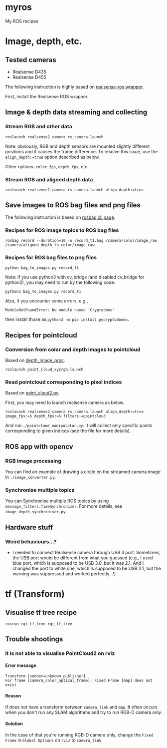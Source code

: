# myros
My ROS recipes


# Image, depth, etc.
## Tested cameras
- Realsense D435
- Realsense D455

The following instruction is highly based on 
[realsense-ros wrapper](https://github.com/IntelRealSense/realsense-ros).

First, install the Realsense ROS wrapper.

## Image & depth data streaming and collecting
### Stream RGB and other data
```
roslaunch realsense2_camera rs_camera.launch
```

Note: obviously, RGB and depth sensors are mounted slightly different positions and it causes the frame difference.
To resolve this issue, use the `align_depth:=true` option described as below.

Other options: `color_fps`, `depth_fps`, etc.

<!-- **NOTICE: high fps may stop the computer. It is recommended you to designate low fps as below.** -->

### Stream RGB and aligned depth data
```
roslaunch realsense2_camera rs_camera.launch align_depth:=true
```


## Save images to ROS bag files and png files
The following instruction is based on 
[rosbag cli page](http://wiki.ros.org/rosbag/Commandline).

### Recipes for ROS image topics to ROS bag files
```
rosbag record --duration=10 -o record_t1.bag /camera/color/image_raw /camera/aligned_depth_to_color/image_raw
```

### Recipes for ROS bag files to png files
```
python bag_to_images.py record_t1
```
Note: if you use python3 with cv_bridge (and disabled cv_bridge for python2),
you may need to run by the following code:

```
python3 bag_to_images.py record_t1
```

Also, if you encounter some errors, e.g., 
```
ModuleNotFoundError: No module named 'Cryptodome'
```
then install those as `python3 -m pip install pycryptodomex`.


## Recipes for pointcloud
### Conversion from color and depth images to pointcloud
Based on [depth_image_proc](http://wiki.ros.org/depth_image_proc#depth_image_proc.2Fpoint_cloud_xyz).

```
roslaunch point_cloud_xyzrgb.launch
```

### Read pointcloud corresponding to pixel indices
Based on [point_cloud2.py](https://docs.ros.org/en/api/sensor_msgs/html/point__cloud2_8py_source.html).

First, you may need to launch realsense camera as below.

```
roslaunch realsense2_camera rs_camera.launch align_depth:=true image_fps:=5 depth_fps:=5 filters:=pointcloud
```

And run `./pointcloud_manipulator.py`.
It will collect only specific points corresponding to given indices (see the file for more details).


## ROS app with opencv
### RGB image processing
You can find an example of drawing a circle on the streamed camera image in `./image_converter.py`.

### Synchronise multiple topics
You can Synchronise multiple ROS topics by using `message_filters.TimeSynchronizer`.
For more details, see `image_depth_synchroniser.py`.


## Hardware stuff

### Weird behaviours...?
- I needed to connect Realsense camera through USB 3 port. Sometimes, the USB port would be different from what you guessed (e.g., I used blue port, which is supposed to be USB 3.0, but it was 2.1. And I changed the port to white one, which is supposed to be USB 2.1, but the warning was suppressed and worked perfectly...!)


# tf (Transform)
## Visualise tf tree recipe
```
rosrun rqt_tf_tree rqt_tf_tree
```

## Trouble shootings
### It is not able to visualise PointCloud2 on rviz
#### Error message
```
Transform [sender=unknown_publisher]
For frame [camera_color_optical_frame]: Fixed Frame [map] does not exist
```

#### Reason
tf does not have a transform between `camera_link` and `map`.
It often occurs when you don't run any SLAM algorithms and try to run RGB-D camera only.

#### Solution
In the case of that you're running RGB-D camera only,
change the `Fixed Frame` in `Global Options` on `rviz` to `camera_link`.
